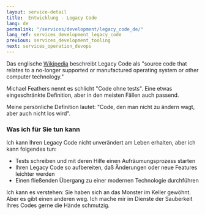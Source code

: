 ```yaml
---
layout: service-detail
title:  Entwicklung - Legacy Code
lang: de
permalink: "/services/development/legacy_code_de/"
lang_ref: services_development_legacy_code
previous: services_development_tooling
next: services_operation_devops
---
```

Das englische [Wikipedia](https://en.wikipedia.org/wiki/Legacy_code) beschreibt Legacy Code als "source code that relates to a no-longer supported or manufactured operating system or other computer technology."

Michael Feathers nennt es schlicht "Code ohne tests". Eine etwas eingeschränkte Definition, aber in den meisten Fällen auch passend.

Meine persönliche Definition lautet: "Code, den man nicht zu ändern wagt, aber auch nicht los wird".

### Was ich für Sie tun kann
Ich kann Ihren Legacy Code nicht unverändert am Leben erhalten, aber ich kann folgendes tun:
- Tests schreiben und mit deren Hilfe einen Aufräumungsprozess starten
- Ihren Legacy Code so aufbereiten, daß Änderungen oder neue Features leichter werden
- Einen fließenden Übergang zu einer modernen Technologie durchführen

Ich kann es verstehen: Sie haben sich an das Monster im Keller gewöhnt. Aber es gibt einen anderen weg. Ich mache mir im Dienste der Sauberkeit Ihres Codes gerne die Hände schmutzig.
